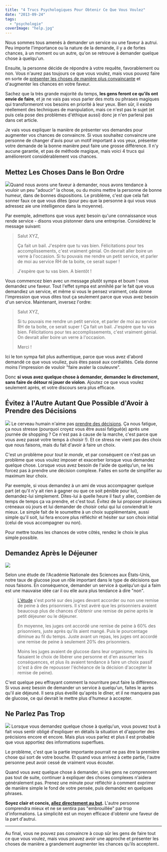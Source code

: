 ```yaml
---
title: "4 Trucs Psychologiques Pour Obtenir Ce Que Vous Voulez"
date: "2013-09-24"
tags:
  - "psychologie"
coverImage: "help.jpg"
---
```


Nous sommes tous amenés à demander un service ou une faveur à autrui. Peu importe l'importance ou la nature de la demande, il y a de fortes chances, à un moment ou un autre, qu'on se retrouve à demander quelque chose à quelqu'un.<!--more-->

Ensuite, la personne décide de répondre à votre requête, favorablement ou non. Vous n'aurez pas toujours ce que vous voulez, mais vous pouvez faire en sorte de [présenter les choses de manière plus convaincante](https://tobal.fr/6-facons-de-prendre-confiance-en-soi-quand-vous-parlez/) et d'augmenter les chances en votre faveur.

Sachez que la très grande majorité du temps, **les gens feront ce qu'ils ont envie de faire**, et je ne vais pas vous parler des mots ou phrases magiques qui transformeront vos besoins en priorité à leur yeux. Bien sûr, il existe réellement des techniques de manipulation, mais ce n'est pas le sujet (et puis cela pose des problèmes d'éthique aussi) donc je n'en parlerai pas dans cet article.

Je vais vous expliquer la manière de présenter vos demandes pour augmenter vos chances de convaincre. Si vous souhaitez convaincre une personne de changer d'avis pour un motif important à vos yeux, présenter votre demande de la bonne manière peut faire une grosse différence. Il n'y aucune garantie, et pas de méthode magique, mais voici 4 trucs qui amélioreront considérablement vos chances.

## [](#mettez-les-choses-dans-le-bon-ordre)Mettez Les Choses Dans le Bon Ordre

![](https://github-camo.global.ssl.fastly.net/726099ab0ecb65c4773bec3d6a06ebfd6aa22fa2/687474703a2f2f737277656273697465732e73332e616d617a6f6e6177732e636f6d2f6e6f636f6d612f696d672f6f726472652e6a7067)Quand nous avons une faveur à demander, nous avons tendance à vouloir un peu "adoucir" la chose, ou du moins mettre la personne de bonne humeur, dans de bonnes dispositions. Le problème, c'est que cela fait sonner faux ce que vous dites (pour peu que la personne à qui vous vous adressez aie une intelligence dans la moyenne).

Par exemple, admettons que vous ayez besoin qu'une connaissance vous rende service - disons vous pistonner dans une entreprise. Considérez le message suivant:

> Salut XYZ,
>
> Ça fait un bail. J'espère que tu vas bien. Félicitations pour tes accomplissements, c'est vraiment génial. On devrait aller boire un verre à l'occasion. Si tu pouvais me rendre un petit service, et parler de moi au service RH de ta boite, ce serait super !
>
> J'espère que tu vas bien. A bientôt !

Vous commencez bien avec un message plutôt sympa et boum ! vous demandez une faveur. Tout l'effet sympa est annihilé par le fait que vous demandiez un service, et même si vous le pensez vraiment, cela donne l'impression que vous dites tout ça seulement parce que vous avez besoin d'un service. Maintenant, inversez l'ordre:

> Salut XYZ,
>
> Si tu pouvais me rendre un petit service, et parler de moi au service RH de ta boite, ce serait super ! Ça fait un bail. J'espère que tu vas bien. Félicitations pour tes accomplissements, c'est vraiment génial. On devrait aller boire un verre à l'occasion.
>
> Merci !

Ici le ton sympa fait plus authentique, parce que vous avez d'abord demandé ce que vous vouliez, puis êtes passé aux cordialités. Cela donne moins l'impression de vouloir "faire avaler la couleuvre".

Donc **si vous avez quelque chose à demander, demandez le directement, sans faire de détour ni jouer de violon**. Ajoutez ce que vous voulez seulement après, et votre discours sera plus efficace.

## [](#%C3%89vitez-%C3%A0-lautre-autant-que-possible-davoir-%C3%A0-prendre-des-d%C3%A9cisions)Évitez à l'Autre Autant Que Possible d'Avoir à Prendre des Décisions

![](https://github-camo.global.ssl.fastly.net/033f6713dd8d22f04366258e0ab79a6e986a017d/687474703a2f2f737277656273697465732e73332e616d617a6f6e6177732e636f6d2f6e6f636f6d612f696d672f63686f69782e6a7067) Le cerveau humain n'aime pas [prendre des décisions](https://tobal.fr/avoir-plus-denergie-etre-plus-concentre-et-plus-efficace-au-quotidien/). Ça nous fatigue, ça nous stresse (pourquoi croyez vous être aussi fatigué(e) après une journée de shopping ? Ce n'est pas à cause de la marche, c'est parce que vous avez passé votre temps à choisir !). Et ce stress ne vient pas des choix que nous faisons, mais du fait d'avoir à faire un choix.

C'est un problème pour _tout le monde_, et par conséquent ce n'est pas un problème que vous voulez imposer et exacerber lorsque vous demandez quelque chose. Lorsque vous avez besoin de l'aide de quelqu'un, ne les forcez pas à prendre une décision complexe. Faites en sorte de simplifier au maximum leur choix.

Par exemple, si vous demandez à un ami de vous accompagner quelque part (et qu'il n'y ait rien à gagner ou que ce soit pénible pour lui), demandez-lui simplement. Dites-lui à quelle heure il faut y aller, combien de temps de temps ça va prendre, et c'est tout. Évitez de lui proposer plusieurs créneaux où jours et lui demander de choisir celui qui lui conviendrait le mieux. Le simple fait de le soumettre à un choix supplémentaire, aussi simple qu'il soit, lui fera encore plus réfléchir et hésiter sur son choix initial (celui de vous accompagner ou non).

Pour mettre toutes les chances de votre côtés, rendez le choix le plus simple possible.

## [](#demandez-apr%C3%A8s-le-d%C3%A9jeuner)Demandez Après le Déjeuner

![](https://github-camo.global.ssl.fastly.net/dd07546af723bf8540ae8542c9213159f34d5c71/687474703a2f2f737277656273697465732e73332e616d617a6f6e6177732e636f6d2f6e6f636f6d612f696d672f64656a65756e65722e6a7067)

Selon une étude de l'Académie Nationale des Sciences aux États-Unis, notre taux de glucose joue un rôle important dans le type de décisions que nous faisons. En conséquence, demander un service à quelqu'un qui a faim est une mauvaise idée car il ou elle aura plus tendance à dire "non".

> [L'étude](https://www.theguardian.com/law/2011/apr/11/judges-lenient-break) s'est porté sur des juges devant accorder ou non une remise de peine à des prisonniers. Il s'est avéré que les prisonniers avaient beaucoup plus de chances d'obtenir une remise de peine après le petit déjeuner ou le déjeuner.
>
> En moyenne, les juges ont accordé une remise de peine à 60% des prisonniers, juste après qu'ils aient mangé. Puis le pourcentage diminue au fil du temps. Juste avant un repas, les juges ont accordé une remise de peine à seulement 20% des prisonniers.
>
> Moins les juges avaient de glucose dans leur organisme, moins ils faisaient le choix de libérer une personne et d'en assumer les conséquences, et plus ils avaient tendance à faire un choix passif (c'est à dire de repousser l'échéance de la décision d'accepter la remise de peine).

C'est quelque peu effrayant comment la nourriture peut faire la différence. Si vous avez besoin de demander un service à quelqu'un, faites le après qu'il aie déjeuné. Il sera plus éveillé qu'après le dîner, et il ne manquera pas de glucose, ce qui devrait le mettre plus d'humeur à accepter.

## [](#ne-parlez-pas-trop)Ne Parlez Pas Trop

![](https://github-camo.global.ssl.fastly.net/63f9bce7bae6d154cc6e55d826a9a5170234a22d/687474703a2f2f737277656273697465732e73332e616d617a6f6e6177732e636f6d2f6e6f636f6d612f696d672f7061726c65722e6a7067) Lorsque vous demandez quelque chose à quelqu'un, vous pouvez tout à fait vous sentir obligé d'expliquer en détails la situation et d'apporter des précisions encore et encore. Mais plus vous parlez et plus il est probable que vous apportiez des informations superflues.

Le problème, c'est que la partie importante pourrait ne pas être la première chose qui sort de votre bouche. Et quand vous arrivez à cette partie, l'autre personne peut avoir cessé de vraiment vous écouter.

Quand vous avez quelque chose à demander, si les gens ne comprennent pas tout de suite, continuer à expliquer des choses complexes n'aidera généralement pas. Prenez une minute pour réfléchir à comment exprimer de manière simple le fond de votre pensée, puis demandez en quelques phrases.

**Soyez clair et concis, [allez directement au but](https://tobal.fr/le-secret-pour-devenir-un-bon-leader/).** L'autre personne comprendra mieux et ne se sentira pas "embrouillée" par trop d'informations. La simplicité est un moyen efficace d'obtenir une faveur de la part d'autrui.

* * *

Au final, vous ne pouvez pas convaincre à coup sûr les gens de faire tout ce que vous voulez, mais vous pouvez avoir une approche et présenter les choses de manière a grandement augmenter les chances qu'ils acceptent..

